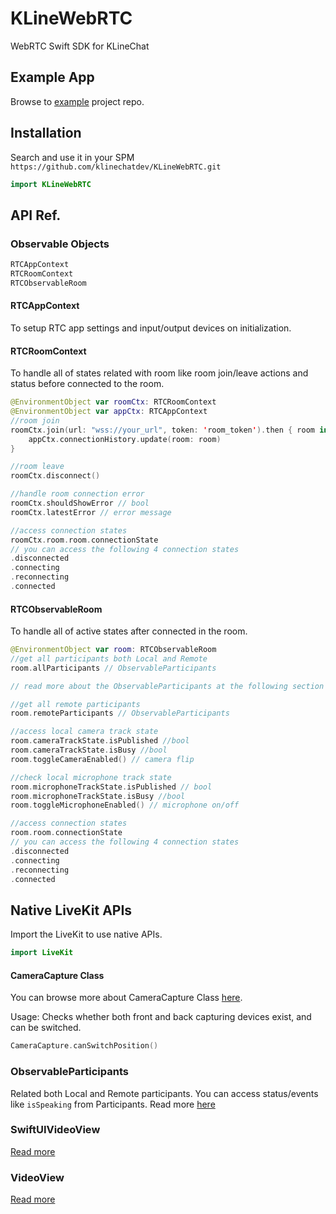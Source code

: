 # KLineWebRTC

WebRTC Swift SDK for KLineChat

## Example App

Browse to [example](https://github.com/klinechatdev/klinewebrtc-swift-example) project repo.

## Installation

Search and use it in your SPM `https://github.com/klinechatdev/KLineWebRTC.git`

```swift
import KLineWebRTC
```
## API Ref.

### Observable Objects

```swift
RTCAppContext
RTCRoomContext
RTCObservableRoom
```

#### RTCAppContext

To setup RTC app settings and input/output devices on initialization.

#### RTCRoomContext

To handle all of states related with room like room join/leave actions and status before connected to the room.

```swift
@EnvironmentObject var roomCtx: RTCRoomContext
@EnvironmentObject var appCtx: RTCAppContext
//room join
roomCtx.join(url: "wss://your_url", token: 'room_token').then { room in
    appCtx.connectionHistory.update(room: room)
}

//room leave
roomCtx.disconnect()

//handle room connection error
roomCtx.shouldShowError // bool
roomCtx.latestError // error message

//access connection states
roomCtx.room.room.connectionState
// you can access the following 4 connection states
.disconnected
.connecting
.reconnecting
.connected
```

#### RTCObservableRoom

To handle all of active states after connected in the room.

```swift
@EnvironmentObject var room: RTCObservableRoom
//get all participants both Local and Remote
room.allParticipants // ObservableParticipants

// read more about the ObservableParticipants at the following section

//get all remote participants
room.remoteParticipants // ObservableParticipants

//access local camera track state
room.cameraTrackState.isPublished //bool
room.cameraTrackState.isBusy //bool
room.toggleCameraEnabled() // camera flip

//check local microphone track state
room.microphoneTrackState.isPublished // bool
room.microphoneTrackState.isBusy //bool
room.toggleMicrophoneEnabled() // microphone on/off

//access connection states
room.room.connectionState
// you can access the following 4 connection states
.disconnected
.connecting
.reconnecting
.connected
```

## Native LiveKit APIs

Import the LiveKit to use native APIs.
```swift
import LiveKit
```
#### CameraCapture Class
You can browse more about CameraCapture Class [here](https://docs.livekit.io/client-sdk-swift/CameraCapturer/).

Usage: Checks whether both front and back capturing devices exist, and can be switched.
```swift
CameraCapture.canSwitchPosition()
```

### ObservableParticipants
Related both Local and Remote participants. You can access status/events like `isSpeaking` from Participants. Read more [here](https://docs.livekit.io/client-sdk-swift/ObservableParticipant/)

### SwiftUIVideoView

[Read more](https://docs.livekit.io/client-sdk-swift/SwiftUIVideoView/)

### VideoView

[Read more](https://docs.livekit.io/client-sdk-swift/VideoView/)